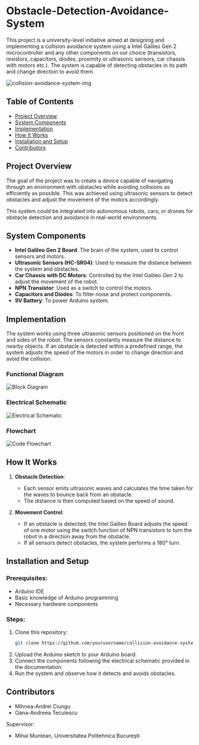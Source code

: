 # Obstacle-Detection-Avoidance-System

This project is a university-level initiative aimed at designing and implementing a collision avoidance system using a Intel Galileo Gen 2 microcontroller and any other components on our choice (transistors, resistors, capacitors, diodes, proximity or ultrasonic sensors, car chassis with motors etc.). The system is capable of detecting obstacles in its path and change direction to avoid them.

![collision-avoidance-system-img](https://github.com/user-attachments/assets/e762b25a-b2ee-43e6-a58a-d9b5c695be9e)


## Table of Contents
- [Project Overview](#project-overview)
- [System Components](#system-components)
- [Implementation](#implementation)
- [How It Works](#how-it-works)
- [Installation and Setup](#installation-and-setup)
- [Contributors](#contributors)

## Project Overview
The goal of the project was to create a device capable of navigating through an environment with obstacles while avoiding collisions as efficiently as possible. This was achieved using ultrasonic sensors to detect obstacles and adjust the movement of the motors accordingly.

This system could be integrated into autonomous robots, cars, or drones for obstacle detection and avoidance in real-world environments.

## System Components
- **Intel Galileo Gen 2 Board**: The brain of the system, used to control sensors and motors.
- **Ultrasonic Sensors (HC-SR04)**: Used to measure the distance between the system and obstacles.
- **Car Chassis with DC Motors**: Controlled by the Intel Galileo Gen 2 to adjust the movement of the robot.
- **NPN Transistor**: Used as a switch to control the motors.
- **Capacitors and Diodes**: To filter noise and protect components.
- **9V Battery**: To power Arduino system.

## Implementation
The system works using three ultrasonic sensors positioned on the front and sides of the robot. The sensors constantly measure the distance to nearby objects. If an obstacle is detected within a predefined range, the system adjusts the speed of the motors in order to change direction and avoid the collision.

### Functional Diagram
![Block Diagram](https://github.com/user-attachments/assets/5ff9a322-4f6d-4906-a0e2-b61d6ffe337e)

### Electrical Schematic
![Electrical Schematic](https://github.com/user-attachments/assets/f5588e00-5b60-475f-9aa3-a696f3e11562)

### Flowchart
![Code Flowchart](https://github.com/user-attachments/assets/4b5bbd00-0c83-4d03-b9e1-4c181d99923f)


## How It Works
1. **Obstacle Detection**: 
    - Each sensor emits ultrasonic waves and calculates the time taken for the waves to bounce back from an obstacle. 
    - The distance is then computed based on the speed of sound.

2. **Movement Control**:
    - If an obstacle is detected, the Intel Galileo Board adjusts the speed of one motor using the switch function of NPN transistors to turn the robot in a direction away from the obstacle. 
    - If all sensors detect obstacles, the system performs a 180° turn.

## Installation and Setup
### Prerequisites:
- Arduino IDE
- Basic knowledge of Arduino programming
- Necessary hardware components

### Steps:
1. Clone this repository:
   ```bash
   git clone https://github.com/yourusername/collision-avoidance-system.git
   ```
2. Upload the Arduino sketch to your Arduino board.
3. Connect the components following the electrical schematic provided in the documentation.
4. Run the system and observe how it detects and avoids obstacles.

## Contributors
- Mihnea-Andrei Ciungu
- Oana-Andreea Teculescu

Supervisor:
- Mihai Muntean, Universitatea Politehnica București

